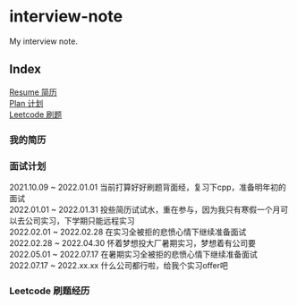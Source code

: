 # interview-note
My interview note.

## Index

[Resume    简历](#我的简历)  
[Plan      计划](#面试计划)  
[Leetcode  刷题](#Leetcode-刷题经历)  

### 我的简历

### 面试计划

2021.10.09 ~ 2022.01.01  当前打算好好刷题背面经，复习下cpp，准备明年初的面试  
2022.01.01 ~ 2022.01.31  投些简历试试水，重在参与，因为我只有寒假一个月可以去公司实习，下学期只能远程实习  
2022.02.01 ~ 2022.02.28  在实习全被拒的悲愤心情下继续准备面试  
2022.02.28 ~ 2022.04.30  怀着梦想投大厂暑期实习，梦想着有公司要  
2022.05.01 ~ 2022.07.17  在暑期实习全被拒的悲愤心情下继续准备面试  
2022.07.17 ~ 2022.xx.xx  什么公司都行啦，给我个实习offer吧

### Leetcode 刷题经历
